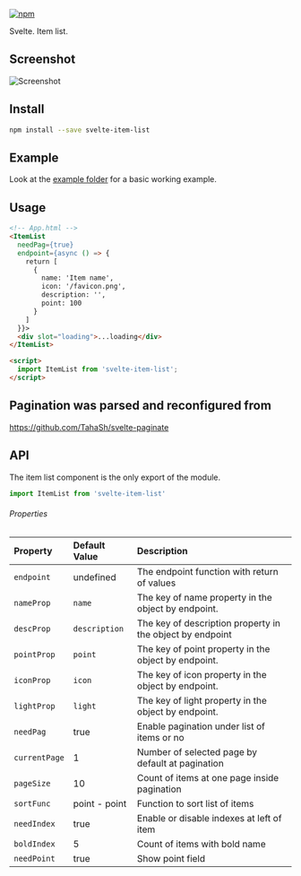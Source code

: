 [![npm][npm]][npm-url]

Svelte. Item list.

## Screenshot

![Screenshot](https://raw.githubusercontent.com/Zimtir/svelte-item-list/master/assets/example.png 'Screenshot')

## Install

```bash
npm install --save svelte-item-list
```

## Example

Look at the [example folder][example-folder-url] for a basic working example.

## Usage

```html
<!-- App.html -->
<ItemList
  needPag={true}
  endpoint={async () => {
    return [
      {
        name: 'Item name',
        icon: '/favicon.png',
        description: '',
        point: 100
      }
    ]
  }}>
  <div slot="loading">...loading</div>
</ItemList>

<script>
  import ItemList from 'svelte-item-list';
</script>
```

## Pagination was parsed and reconfigured from

https://github.com/TahaSh/svelte-paginate

## API

The item list component is the only export of the module.

```javascript
import ItemList from 'svelte-item-list'
```

###### Properties

| Property      | Default Value | Description                                               |
| :------------ | :------------ | :-------------------------------------------------------- |
| `endpoint`    | undefined     | The endpoint function with return of values               |
| `nameProp`    | `name`        | The key of name property in the object by endpoint.       |
| `descProp`    | `description` | The key of description property in the object by endpoint |
| `pointProp`   | `point`       | The key of point property in the object by endpoint.      |
| `iconProp`    | `icon`        | The key of icon property in the object by endpoint.       |
| `lightProp`   | `light`       | The key of light property in the object by endpoint.      |
| `needPag`     | true          | Enable pagination under list of items or no               |
| `currentPage` | 1             | Number of selected page by default at pagination          |
| `pageSize`    | 10            | Count of items at one page inside pagination              |
| `sortFunc`    | point - point | Function to sort list of items                            |
| `needIndex`   | true          | Enable or disable indexes at left of item                 |
| `boldIndex`   | 5             | Count of items with bold name                             |
| `needPoint`   | true          | Show point field                                          |

[npm]: https://img.shields.io/npm/v/svelte-item-list.svg
[npm-url]: https://npmjs.com/package/svelte-item-list
[example-folder-url]: https://github.com/Zimtir/svelte-item-list/tree/master/example
